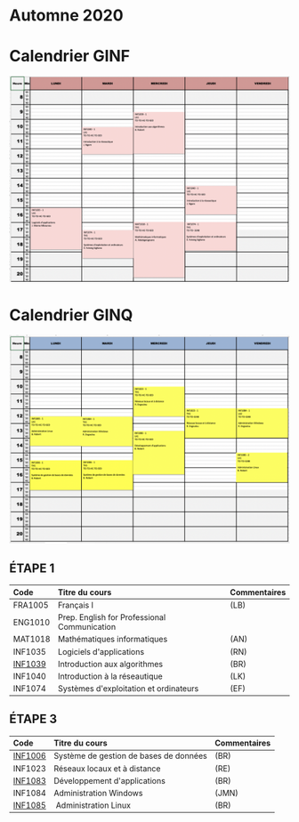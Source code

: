 # Automne 2020

# Calendrier GINF
![alt tag](./GINF20A.png)


# Calendrier GINQ
![alt tag](./GINQ20A.png)

## ÉTAPE 1

|     Code	                                                     | Titre du cours                               | Commentaires           |
|:---------------------------------------------------------------|:-------------------------------------------- |:-----------------------| 
| FRA1005	                                                       | Français I                                   | (LB)                   |
| ENG1010	                                                       | Prep. English for Professional Communication |                        |
| MAT1018	                                                       | Mathématiques informatiques                  | (AN)                   |
| INF1035	                                                       | Logiciels d'applications                     | (RN)                   |
| [INF1039](https://gitlab.com/CollegeBoreal/INF1039-202-20A-01) | Introduction aux algorithmes                 | (BR)                   |
| INF1040	                                                       | Introduction à la réseautique                | (LK)                   |
| INF1074	                                                       | Systèmes d'exploitation et ordinateurs       | (EF)                   |

## ÉTAPE 3

|     Code	                                                     | Titre du cours                               | Commentaires           |
|:---------------------------------------------------------------|:-------------------------------------------- |:-----------------------| 
| [INF1006](https://github.com/CollegeBoreal/INF1006-202-20A-01) | Système de gestion de bases de données       |  (BR)                  |
| INF1023                                                        | Réseaux locaux et à distance                 |  (RE)                  |
| [INF1083](https://github.com/CollegeBoreal/INF1083-200-20A-01) | Développement d'applications                 |  (BR)                  |
| INF1084                                                        | Administration Windows                       |  (JMN)                 |
| [INF1085](https://github.com/CollegeBoreal/INF1085-200-20A-01) | Administration Linux                         |  (BR)                  |

